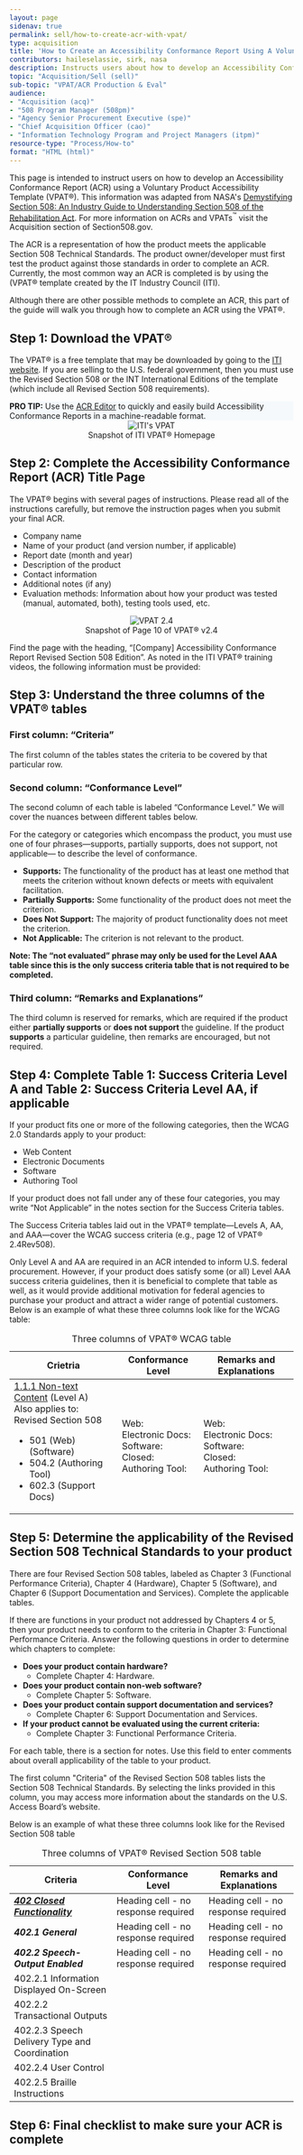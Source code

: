 ```yaml
---
layout: page
sidenav: true
permalink: sell/how-to-create-acr-with-vpat/
type: acquisition
title: 'How to Create an Accessibility Conformance Report Using A Voluntary Product Accessibility Template (VPAT&reg;)'
contributors: haileselassie, sirk, nasa
description: Instructs users about how to develop an Accessibility Conformance Report (ACR) using a Voluntary Product Accessibility Template (VPAT&reg;)
topic: "Acquisition/Sell (sell)"
sub-topic: "VPAT/ACR Production & Eval"
audience:
- "Acquisition (acq)"
- "508 Program Manager (508pm)"
- "Agency Senior Procurement Executive (spe)"
- "Chief Acquisition Officer (cao)"
- "Information Technology Program and Project Managers (itpm)"
resource-type: "Process/How-to"
format: "HTML (html)"
---
```


This page is intended to instruct users on how to develop an Accessibility Conformance Report (ACR) using a Voluntary Product Accessibility Template (VPAT&reg;). This information was adapted from NASA's [Demystifying Section 508: An Industry Guide to Understanding Section 508 of the Rehabilitation Act][6]. For more information on ACRs and VPATs<sup>&trade;</sup> visit the Acquisition section of Section508.gov.

The ACR is a representation of how the product meets the applicable Section 508 Technical Standards. The product owner/developer must first test the product against those standards in order to complete an ACR. Currently, the most common way an ACR is completed is by using the (VPAT&reg; template created by the IT Industry Council (ITI).

Although there are other possible methods to complete an ACR, this part of the guide will walk you through how to complete an ACR using the VPAT&reg;.

## Step 1: Download the VPAT&reg;
<div class="grid-container padding-x-0">
  <div class="grid-row grid-gap">
    <div class="tablet:grid-col">
      <p>The VPAT&reg; is a free template that may be downloaded by going to the <a href="https://www.itic.org/policy/accessibility/vpat">ITI website</a>. If you are selling to the U.S. federal government, then you must use the Revised Section 508 or the INT International Editions of the template  (which include all Revised Section 508 requirements).</p>
      <div class="border-base radius-lg border-1px padding-1" style="width: 100%; background-color: #f5f9fc;"><strong>PRO TIP:</strong> Use the <a href="https://acreditor.section508.gov/">ACR Editor</a> to quickly and easily build Accessibility Conformance Reports in a machine-readable format.</div>
    </div>
    <div class="tablet:grid-col" style="text-align: center">
        <div class="margin-top-1"><img src="{{site.baseurl}}/assets/images/vpat-snapshot.png" alt="ITI's VPAT" aria-describedby="vpat_snapshot" class="border-2px border-base-light shadow-2 padding-1"></div>
        <div class="font-mono-3xs margin-y-1"><span id="vpat_snapshot">Snapshot of ITI VPAT&reg; Homepage</span></div>
    </div>
  </div>
</div>

## Step 2: Complete the Accessibility Conformance Report (ACR) Title Page
<div class="grid-container padding-x-0">
  <div class="grid-row grid-gap">
    <div class="tablet:grid-col">The VPAT&reg; begins with several pages of instructions. Please read all of the instructions carefully, but remove the instruction pages when you submit your final ACR.
    <ul>
      <li>Company name</li>
      <li>Name of your product (and version number, if applicable)</li>
      <li>Report date (month and year)</li>
      <li>Description of the product</li>
      <li>Contact information</li>
      <li>Additional notes (if any)</li>
      <li>Evaluation methods: Information about how your product was tested (manual, automated, both), testing tools used, etc.</li>
    </ul>
    </div>
    <div class="tablet:grid-col" style="text-align: center">
        <div class="margin-top-1"><img src="{{site.baseurl}}/assets/images/acr-coverpage-snapshot.png" alt="VPAT 2.4" aria-describedby="acr_cover_snapshot" class="border-2px border-base-light shadow-2 padding-1"></div>
        <div class="font-mono-3xs margin-y-1"><span id="acr_cover_snapshot">Snapshot of Page 10 of VPAT&reg; v2.4</span></div>
    </div>
  </div>
</div>

Find the page with the heading, “[Company] Accessibility Conformance Report Revised Section 508 Edition”. As noted in the ITI VPAT&reg; training videos, the following information must be provided:

## Step 3: Understand the three columns of the VPAT&reg; tables
### First column: “Criteria”
The first column of the tables states the criteria to be covered by that particular row.

### Second column: “Conformance Level”
The second column of each table is labeled “Conformance Level.” We will cover the nuances between different tables below.

For the category or categories which encompass the product, you must use one of four phrases—supports, partially supports, does not support, not applicable— to describe the level of conformance.
* **Supports:** The functionality of the product has at least one method that meets the criterion without known defects or meets with equivalent facilitation.
* **Partially Supports:** Some functionality of the product does not meet the criterion.
* **Does Not Support:** The majority of product functionality does not meet the criterion.
* **Not Applicable:** The criterion is not relevant to the product.

**Note: The “not evaluated” phrase may only be used for the Level AAA table since this is the only success criteria table that is not required to be completed.**

### Third column: “Remarks and Explanations”
The third column is reserved for remarks, which are required if the product either **partially supports** or **does not support** the guideline. If the product **supports** a particular guideline, then remarks are encouraged, but not required. 

## Step 4: Complete Table 1: Success Criteria Level A and Table 2: Success Criteria Level AA, if applicable ##
If your product fits one or more of the following categories, then the WCAG 2.0 Standards apply to your product:
* Web Content
* Electronic Documents
* Software
* Authoring Tool

If your product does not fall under any of these four categories, you may write “Not Applicable” in the notes section for the Success Criteria tables.

The Success Criteria tables laid out in the VPAT&reg; template—Levels A, AA, and AAA—cover the WCAG success criteria (e.g., page 12 of VPAT&reg; 2.4Rev508).

Only Level A and AA are required in an ACR intended to inform U.S. federal procurement. However, if your product does satisfy some (or all) Level AAA success criteria guidelines, then it is beneficial to complete that table as well, as it would provide additional motivation for federal agencies to purchase your product and attract a wider range of potential customers.
Below is an example of what these three columns look like for the WCAG table:
<table class="usa-table tablet:grid-col">
  <caption>Three columns of VPAT&reg; WCAG table</caption>
    <thead>
        <tr>
            <th scope="col">Crietria</th>
            <th scope="col">Conformance Level</th>
            <th scope="col">Remarks and Explanations</th>
        </tr>
    </thead>
    <tr>
        <td>
            <a href="http://www.w3.org/TR/WCAG20/#text-equiv-all">1.1.1 Non-text Content</a> (Level A)<br>
                Also applies to:<br>
                Revised Section 508<br>
            <ul>
                <li>501 (Web)(Software)</li>
                <li>504.2 (Authoring Tool)</li>
                <li>602.3 (Support Docs)</li>
            </ul>
        </td>
        <td>
            Web: <br>
            Electronic Docs: <br>
            Software: <br>
            Closed: <br>
            Authoring Tool: <br>
        </td>
        <td>
            Web: <br>
            Electronic Docs: <br>
            Software: <br>
            Closed: <br>
            Authoring Tool: <br>
        </td>
    </tr>
</table>

## Step 5: Determine the applicability of the Revised Section 508 Technical Standards to your product
There are four Revised Section 508 tables, labeled as Chapter 3 (Functional Performance Criteria), Chapter 4 (Hardware), Chapter 5 (Software), and Chapter 6 (Support Documentation and Services). Complete the applicable tables.

If there are functions in your product not addressed by Chapters 4 or 5, then your product needs to conform to the criteria in Chapter 3: Functional Performance Criteria. Answer the following questions in order to determine which chapters to complete:
* **Does your product contain hardware?**
  * Complete Chapter 4: Hardware.
* **Does your product contain non-web software?**
  * Complete Chapter 5: Software.
* **Does your product contain support documentation and services?**
  * Complete Chapter 6: Support Documentation and Services.
* **If your product cannot be evaluated using the current criteria:**
  * Complete Chapter 3: Functional Performance Criteria.

For each table, there is a section for notes. Use this field to enter comments about overall applicability of the table to your product.

The first column "Criteria" of the Revised Section 508 tables lists the Section 508 Technical Standards. By selecting the links provided in this column, you may access more information about the standards on the U.S. Access Board’s website.

Below is an example of what these three columns look like for the Revised Section 508 table

<table class="usa-table tablet:grid-col">
<caption>Three columns of VPAT&reg; Revised Section 508 table</caption>
  <thead>
    <tr>
      <th scope="col">Criteria</th>
      <th scope="col">Conformance Level</th>
      <th scope="col">Remarks and Explanations</th>
    </tr>
  </thead>
  <tr>
    <td><strong><em><a href="https://www.access-board.gov/ict/#402-closed-functionality">402 Closed Functionality</a></em></strong></td>
    <td>Heading cell - no response required</td>
    <td>Heading cell - no response required</td>
  </tr>
  <tr>
    <td><strong><em>402.1 General</em></strong></td>
    <td>Heading cell - no response required</td>
    <td>Heading cell - no response required</td>
  </tr>
  <tr>
    <td><strong><em>402.2 Speech-Output Enabled</em></strong></td>
    <td>Heading cell - no response required</td>
    <td>Heading cell - no response required</td>
  </tr>
  <tr>
    <td>402.2.1 Information Displayed On-Screen</td>
    <td></td>
    <td></td>
  </tr>
   <tr>
    <td>402.2.2 Transactional Outputs</td>
    <td></td>
    <td></td>
  </tr>
   <tr>
    <td>402.2.3 Speech Delivery Type and Coordination</td>
    <td></td>
    <td></td>
  </tr>
   <tr>
    <td>402.2.4 User Control</td>
    <td></td>
    <td></td>
  </tr>
   <tr>
    <td>402.2.5 Braille Instructions</td>
    <td></td>
    <td></td>
  </tr>
</table>

## Step 6: Final checklist to make sure your ACR is complete

<ul class="usa-icon-list tablet:grid-col">
  <li class="usa-icon-list__item">
    <div class="usa-icon-list__icon text-green">
      <svg class="usa-icon" aria-hidden="true" role="img"><use xlink:href="{{ site.baseurl }}/assets/images/sprite.svg#check_circle"></use></svg>
    </div>
    <div class="usa-icon-list__content">
      <strong>Use the correct VPAT&reg; version -</strong> Make sure you’re using a current version of the VPAT&reg; to build your ACR! A current version addresses the Revised Section 508 Technical Standards. The current version of theVPAT&reg; is 2.4. Any VPAT&reg; 2.x is acceptable. You may find the VPAT&reg; on the ITI website at the following link: <a href="https://www.itic.org/policy/accessibility/vpat">https://www.itic.org/policy/accessibility/vpat</a>.<p></p>
      <div class="border-base radius-lg border-1px padding-1" style="width: 100%; background-color: #f5f9fc;"><strong>PRO TIP:</strong> Use the <a href="https://acreditor.section508.gov/">ACR Editor</a> to quickly and easily build Accessibility Conformance Reports (ACR) in a machine-readable format.</div>
    </div>
  </li>
  <li class="usa-icon-list__item">
    <div class="usa-icon-list__icon text-green">
      <svg class="usa-icon" aria-hidden="true" role="img"><use xlink:href="{{ site.baseurl }}/assets/images/sprite.svg#check_circle"></use></svg>
    </div>
    <div class="usa-icon-list__content">
      <strong>Exclude the first several pages of instructions -</strong> Delete the instruction pages (up to the heading, “[Company] Accessibility Conformance Report Revised Section 508 Edition”) from your completed ACR.
    </div>
  </li>
  <li class="usa-icon-list__item">
    <div class="usa-icon-list__icon text-green">
      <svg class="usa-icon" aria-hidden="true" role="img"><use xlink:href="{{ site.baseurl }}/assets/images/sprite.svg#check_circle"></use></svg>
    </div>
    <div class="usa-icon-list__content">
      <strong>Complete the information fields at the top of the ACR -</strong> Make sure you complete all seven fields (shown in Step 2 above), including the product information, contact information, and evaluation methods.
    </div>
  </li>
  <li class="usa-icon-list__item">
    <div class="usa-icon-list__icon text-green">
      <svg class="usa-icon" aria-hidden="true" role="img"><use xlink:href="{{ site.baseurl }}/assets/images/sprite.svg#check_circle"></use></svg>
    </div>
    <div class="usa-icon-list__content">
      <strong>Complete the Success Criteria, Level A and Level AA tables (if applicable) -</strong> If your product contains web-based content, electronic documents, software, or authoring tools, make sure you complete the Level A and Level AA tables.
    </div>
  </li>
  <li class="usa-icon-list__item">
    <div class="usa-icon-list__icon text-green">
      <svg class="usa-icon" aria-hidden="true" role="img"><use xlink:href="{{ site.baseurl }}/assets/images/sprite.svg#check_circle"></use></svg>
    </div>
    <div class="usa-icon-list__content">
      <strong>Complete the Chapter 3: Functional Performance Criteria table (if applicable) -</strong> If your product does not contain any applicable standards from the Level A and AA tables, then complete the Chapter 3: Functional Performance Criteria table.
    </div>
  </li>
  <li class="usa-icon-list__item">
    <div class="usa-icon-list__icon text-green">
      <svg class="usa-icon" aria-hidden="true" role="img"><use xlink:href="{{ site.baseurl }}/assets/images/sprite.svg#check_circle"></use></svg>
    </div>
    <div class="usa-icon-list__content">
      <strong>Skip the Level AAA tables -</strong> Section 508 does not require that your product be tested against the Level AAA Technical Standards. However, industry may provide this information to show a higher level of accessibility than required.
    </div>
  </li>
  <li class="usa-icon-list__item">
    <div class="usa-icon-list__icon text-green">
      <svg class="usa-icon" aria-hidden="true" role="img"><use xlink:href="{{ site.baseurl }}/assets/images/sprite.svg#check_circle"></use></svg>
    </div>
    <div class="usa-icon-list__content">
      <strong>Complete the tables under the Revised Section 508 Report section (if applicable) -</strong> If your product contains hardware, software, or support documentation and services, be sure to complete the applicable Revised Section 508 table.
    </div>
  </li>
  <li class="usa-icon-list__item">
    <div class="usa-icon-list__icon text-green">
      <svg class="usa-icon" aria-hidden="true" role="img"><use xlink:href="{{ site.baseurl }}/assets/images/sprite.svg#check_circle"></use></svg>
    </div>
    <div class="usa-icon-list__content">
      <strong>Use the correct phrases to describe conformance levels -</strong> Check to see if all phrases under conformance level match one of the following: Supports, Partially Supports, Does Not Support, Not Applicable.
    </div>
  </li>
  <li class="usa-icon-list__item">
    <div class="usa-icon-list__icon text-green">
      <svg class="usa-icon" aria-hidden="true" role="img"><use xlink:href="{{ site.baseurl }}/assets/images/sprite.svg#check_circle"></use></svg>
    </div>
    <div class="usa-icon-list__content">
      <strong>Complete the remarks column -</strong> If the conformance level is either “Partially Supports” or “Does Not Support,” then be sure that you explain further in the respective remarks column.
    </div>
  </li>
  <li class="usa-icon-list__item">
    <div class="usa-icon-list__icon text-green">
      <svg class="usa-icon" aria-hidden="true" role="img"><use xlink:href="{{ site.baseurl }}/assets/images/sprite.svg#check_circle"></use></svg>
    </div>
    <div class="usa-icon-list__content">
      <strong>Ensure your ACR document is accessible -</strong> Make sure to check your final ACR for accessibility and remediate as necessary.
    </div>
  </li>
</ul>

**Reviewed/Updated**:  August 2024

 [1]: https://www.access-board.gov/guidelines-and-standards/communications-and-it/about-the-ict-refresh/final-rule
 [2]: https://www.itic.org/policy/accessibility/vpat
 [3]: {{site.baseurl}}/sell
 [4]: {{site.baseurl}}/buy/request-accessibility-information
 [5]: {{site.baseurl}}/acquisition
 [6]: https://www.sewp.nasa.gov/documents/Section_508_Guide_111821.pdf
 